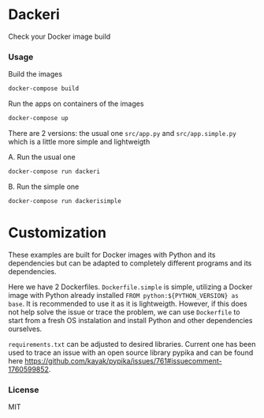 # Dackeri

Check your Docker image build

### Usage

Build the images
```bash
docker-compose build
```

Run the apps on containers of the images 
```bash
docker-compose up
```

There are 2 versions: the usual one `src/app.py` and `src/app.simple.py` which is a little more simple and lightweigth

A. Run the usual one
```bash
docker-compose run dackeri
```

B. Run the simple one
```bash
docker-compose run dackerisimple
```

# Customization

These examples are built for Docker images with Python and its dependencies but can be adapted to completely different programs and its dependencies.

Here we have 2 Dockerfiles. `Dockerfile.simple` is simple, utilizing a Docker image with Python already installed `FROM python:${PYTHON_VERSION} as base`. It is recommended to use it as it is lightweigth. However, if this does not help solve the issue or trace the problem, we can use `Dockerfile` to start from a fresh OS instalation and install Python and other dependencies ourselves.

`requirements.txt` can be adjusted to desired libraries. Current one has been used to trace an issue with an open source library pypika and can be found here https://github.com/kayak/pypika/issues/761#issuecomment-1760599852.

### License
MIT
